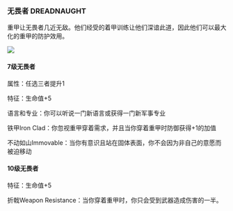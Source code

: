 ### 无畏者 DREADNAUGHT

重甲让无畏者几近无敌。他们经受的着甲训练让他们深谙此道，因此他们可以最大化的重甲的防护效用。

![](https://sdlpic.oss-cn-beijing.aliyuncs.com/pic/dreadnaught.jpg)

#### 7级无畏者

属性：任选三者提升1

特征：生命值+5

语言和专业：你可以听说一门新语言或获得一门新军事专业

铁甲Iron Clad：你忽视重甲穿着需求，并且当你穿着重甲时防御获得+1的加值

不动如山Immovable：当你有意识且站在固体表面，你不会因为非自己的意愿而被迫移动

#### 10级无畏者

特征：生命值+5

折戟Weapon Resistance：当你穿着重甲时，你只会受到武器造成伤害的一半。
